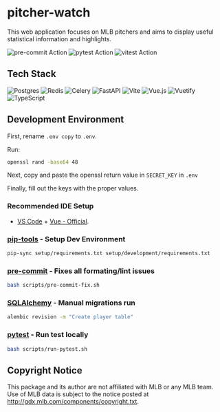 # pitcher-watch

This web application focuses on MLB pitchers and aims to display useful statistical information and highlights.

![pre-commit Action](https://github.com/btambara/pitcher-watch/actions/workflows/pre-commit.yml/badge.svg)
![pytest Action](https://github.com/btambara/pitcher-watch/actions/workflows/pytest.yml/badge.svg)
![vitest Action](https://github.com/btambara/pitcher-watch/actions/workflows/vitest.yml/badge.svg)

## Tech Stack

![Postgres](https://img.shields.io/badge/postgres-%23316192.svg?style=for-the-badge&logo=postgresql&logoColor=white)
![Redis](https://img.shields.io/badge/redis-%23DD0031.svg?style=for-the-badge&logo=redis&logoColor=white)
![Celery](https://img.shields.io/badge/celery-%23a9cc54.svg?style=for-the-badge&logo=celery&logoColor=ddf4a4)
![FastAPI](https://img.shields.io/badge/FastAPI-005571?style=for-the-badge&logo=fastapi)
![Vite](https://img.shields.io/badge/vite-%23646CFF.svg?style=for-the-badge&logo=vite&logoColor=white)
![Vue.js](https://img.shields.io/badge/vuejs-%2335495e.svg?style=for-the-badge&logo=vuedotjs&logoColor=%234FC08D)
![Vuetify](https://img.shields.io/badge/Vuetify-1867C0?style=for-the-badge&logo=vuetify&logoColor=AEDDFF)
![TypeScript](https://img.shields.io/badge/typescript-%23007ACC.svg?style=for-the-badge&logo=typescript&logoColor=white)

## Development Environment

First, rename `.env copy` to `.env`.

Run:

``` bash
openssl rand -base64 48
```

Next, copy and paste the openssl return value in `SECRET_KEY` in `.env`

Finally, fill out the keys with the proper values.

### Recommended IDE Setup

- [VS Code](https://code.visualstudio.com/) + [Vue - Official](https://marketplace.visualstudio.com/items?itemName=Vue.volar).

### [pip-tools](https://pypi.org/project/pip-tools/) - Setup Dev Environment

``` bash
pip-sync setup/requirements.txt setup/development/requirements.txt
```

### [pre-commit](https://pre-commit.com/) - Fixes all formating/lint issues

``` bash
bash scripts/pre-commit-fix.sh
```

### [SQLAlchemy](https://www.sqlalchemy.org/) - Manual migrations run

``` bash
alembic revision -m "Create player table"
```

### [pytest](https://docs.pytest.org/en/8.0.x/) - Run test locally

``` bash
bash scripts/run-pytest.sh
```

## Copyright Notice

This package and its author are not affiliated with MLB or any MLB team. Use of MLB data is subject to the notice posted at <http://gdx.mlb.com/components/copyright.txt>.
